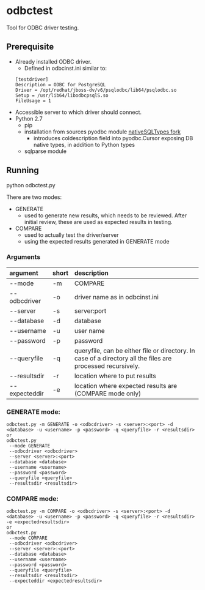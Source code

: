 # odbctest

Tool for ODBC driver testing.

## Prerequisite
* Already installed ODBC driver.
  * Defined in odbcinst.ini similar to:
  ```
  [testdriver]
  Description = ODBC for PostgreSQL
  Driver = /opt/redhat/jboss-dv/v6/psqlodbc/lib64/psqlodbc.so
  Setup = /usr/lib64/libodbcpsqlS.so
  FileUsage = 1
  ```
* Accessible server to which driver should connect.
* Python 2.7
  * pip
  * installation from sources pyodbc module [nativeSQLTypes fork](https://github.com/jstastny-cz/pyodbc/tree/nativeSQLTypes)
    * introduces coldescription field into pyodbc.Cursor exposing DB native types, in addition to Python types
  * sqlparse module

## Running
python odbctest.py <ARGUMENTS>

There are two modes:
* GENERATE
  * used to generate new results, which needs to be reviewed. After initial review, these are used as expected results in testing.
* COMPARE
  * used to actually test the driver/server
  * using the expected results generated in GENERATE mode
  
### Arguments
| argument | short | description |
| :----- | :----- |:----- |
| --mode | -m | COMPARE |
| --odbcdriver | -o | driver name as in odbcinst.ini |
| --server | -s | server:port |
| --database | -d | database |
| --username | -u | user name |
| --password | -p | password |
| --queryfile | -q | queryfile, can be either file or directory. In case of a directory all the files are processed recursively. |
| --resultsdir | -r | location where to put results |
| --expecteddir | -e | location where expected results are (COMPARE mode only) |
 
### GENERATE mode:
```
odbctest.py -m GENERATE -o <odbcdriver> -s <server>:<port> -d <database> -u <username> -p <password> -q <queryfile> -r <resultsdir>
or
odbctest.py
 --mode GENERATE
 --odbcdriver <odbcdriver>
 --server <server>:<port>
 --database <database>
 --username <username>
 --password <password>
 --queryfile <queryfile>
 --resultsdir <resultsdir>
```

### COMPARE mode:
```
odbctest.py -m COMPARE -o <odbcdriver> -s <server>:<port> -d <database> -u <username> -p <password> -q <queryfile> -r <resultsdir> -e <expectedresultsdir>
or
odbctest.py
 --mode COMPARE
 --odbcdriver <odbcdriver>
 --server <server>:<port>
 --database <database>
 --username <username>
 --password <password>
 --queryfile <queryfile>
 --resultsdir <resultsdir>
 --expecteddir <expectedresultsdir>
 ```
